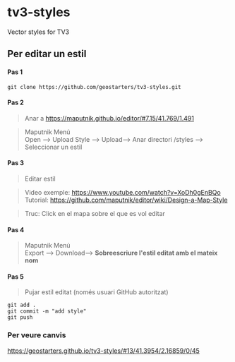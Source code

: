 # tv3-styles
Vector styles for TV3

## Per editar un estil

#### Pas 1
```
git clone https://github.com/geostarters/tv3-styles.git
```
#### Pas 2

> Anar a https://maputnik.github.io/editor/#7.15/41.769/1.491


> Maputnik Menú  
> Open --> Upload Style --> Upload--> Anar directori  /styles --> Seleccionar un estil


#### Pas 3

> Editar estil  

> Video exemple: https://www.youtube.com/watch?v=XoDh0gEnBQo  
> Tutorial: https://github.com/maputnik/editor/wiki/Design-a-Map-Style  

> Truc: Click en el mapa sobre el que es vol editar


#### Pas 4

> Maputnik Menú  
> Export --> Download--> **Sobreescriure l'estil editat amb el mateix nom**


#### Pas 5 

> Pujar estil editat (només usuari GitHub autoritzat)

```
git add .
git commit -m "add style"
git push
```

### Per veure canvis

https://geostarters.github.io/tv3-styles/#13/41.3954/2.16859/0/45
